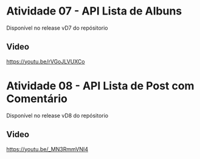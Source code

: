 # Atividade 07 - API Lista de Albuns
Disponível no release vD7 do repósitorio

## Video  
https://youtu.be/rVGoJLVUXCo


# Atividade 08 - API Lista de Post com Comentário
Disponível no release vD8 do repósitorio

## Video
https://youtu.be/_MN3RmmVNI4
